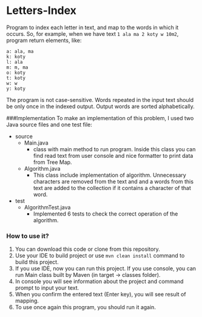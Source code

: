 # Letters-Index

Program to index each letter in text, and map to the words in which it occurs. 
So, for example, when we have text ``1 ala ma 2 koty w 10m2``, program return elements, like:

```
a: ala, ma
k: koty
l: ala
m: m, ma
o: koty
t: koty
w: w
y: koty
```

The program is not case-sensitive. Words repeated in the input text should be only once in the indexed output. Output words are sorted alphabetically.

###Implementation
To make an implementation of this problem, I used two Java source files and one test file:
- source
    - Main.java 
        - class with main method to run program. Inside this class you can find read text from user console and nice formatter to print data from Tree Map.
    - Algorithm.java
        - This class include implementation of algorithm. Unnecessary characters are removed from the text and and a words from this text are added to the collection if it contains a character of that word.
- test
    - AlgorithmTest.java
        - Implemented 6 tests to check the correct operation of the algorithm.
        
### How to use it?
1. You can download this code or clone from this repository. 
2. Use your IDE to build project or use ``mvn clean install`` command to build this project.
3. If you use IDE, now you can run this project. If you use console, you can run Main class built by Maven (in target -> classes folder).
4. In console you will see information about the project and command prompt to input your text.
5. When you confirm the entered text (Enter key), you will see result of mapping.
6. To use once again this program, you should run it again.